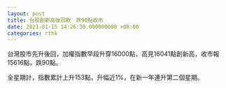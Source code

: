 ```yaml
---
layout: post
title: 台股創新高後回軟　跌90點收市
date: 2021-01-15 14:26:30.000000000 +08:00
categories: rthk
---
```


台灣股市先升後回，加權指數早段升穿16000點，高見16041點創新高，收市報15616點，跌90點。

全星期計，指數累計上升153點，升幅近1%，在新一年連升第二個星期。
